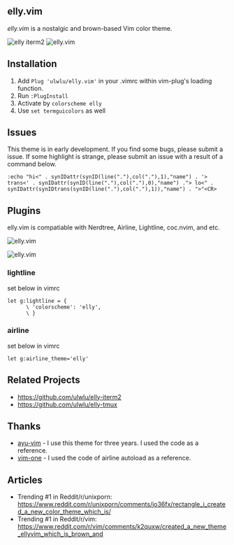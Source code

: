## elly.vim

*elly.vim* is a nostalgic and brown-based Vim color theme.

<img alt="elly iterm2" src="https://user-images.githubusercontent.com/41639488/98157819-3f36ca00-1f1d-11eb-962c-17f33996bd48.png">

<img alt="elly.vim" src="https://user-images.githubusercontent.com/41639488/98123673-814c1580-1ef5-11eb-8520-06af6404e738.png">

## Installation

1. Add `Plug 'ulwlu/elly.vim'` in your .vimrc within vim-plug's loading function.
2. Run `:PlugInstall`
3. Activate by `colorscheme elly`
4. Use `set termguicolors` as well

## Issues
This theme is in early development. If you find some bugs, please submit a issue. If some highlight is strange, please submit an issue with a result of a command below.

```
:echo "hi<" . synIDattr(synID(line("."),col("."),1),"name") . '> trans<' . synIDattr(synID(line("."),col("."),0),"name") ."> lo<" . synIDattr(synIDtrans(synID(line("."),col("."),1)),"name") . ">"<CR>
```

## Plugins

elly.vim is compatiable with Nerdtree, Airline, Lightline, coc.nvim,  and etc.

<img alt="elly.vim" src="https://user-images.githubusercontent.com/41639488/100799586-a5553500-3468-11eb-99a0-7254a606229f.png">

![elly.vim](https://user-images.githubusercontent.com/41639488/100526196-fc110380-3209-11eb-913a-22adfa3c19ab.png)

### lightline

set below in vimrc
```vim
let g:lightline = {
      \ 'colorscheme': 'elly',
      \ }
```

### airline

set below in vimrc
```vim
let g:airline_theme='elly'
```


## Related Projects

- https://github.com/ulwlu/elly-iterm2
- https://github.com/ulwlu/elly-tmux

## Thanks

- [ayu-vim](https://github.com/ayu-theme/ayu-vim) - I use this theme for three years. I used the code as a reference.
- [vim-one](https://github.com/rakr/vim-one) - I used the code of airline autoload as a reference.

## Articles

- Trending #1 in Reddit/r/unixporn: https://www.reddit.com/r/unixporn/comments/jo36fx/rectangle_i_created_a_new_color_theme_which_is/
- Trending #1 in Reddit/r/vim: https://www.reddit.com/r/vim/comments/k2quxw/created_a_new_theme_ellyvim_which_is_brown_and
